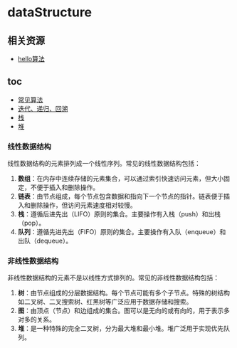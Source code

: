 # dataStructure

## 相关资源

- [hello算法](https://www.hello-algo.com/)

## toc

- [常见算法](./algo/index)
- [迭代、递归、回溯](./01iterateAndRecursion.md)
- [栈](./stack.md)
- [堆](./heap.md)

### 线性数据结构

线性数据结构的元素排列成一个线性序列。常见的线性数据结构包括：

1. **数组**：在内存中连续存储的元素集合，可以通过索引快速访问元素，但大小固定，不便于插入和删除操作。
2. **链表**：由节点组成，每个节点包含数据和指向下一个节点的指针。链表便于插入和删除操作，但访问元素速度相对较慢。
3. **栈**：遵循后进先出（LIFO）原则的集合。主要操作有入栈（push）和出栈（pop）。
4. **队列**：遵循先进先出（FIFO）原则的集合。主要操作有入队（enqueue）和出队（dequeue）。

### 非线性数据结构

非线性数据结构的元素不是以线性方式排列的。常见的非线性数据结构包括：

1. **树**：由节点组成的分层数据结构。每个节点可能有多个子节点。特殊的树结构如二叉树、二叉搜索树、红黑树等广泛应用于数据存储和搜索。
2. **图**：由顶点（节点）和边组成的集合。图可以是无向的或有向的，用于表示多对多的关系。
3. **堆**：是一种特殊的完全二叉树，分为最大堆和最小堆。堆广泛用于实现优先队列。
